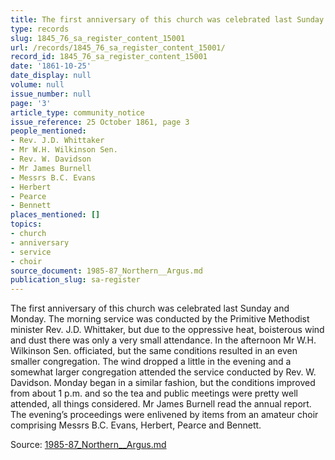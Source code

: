 ```yaml
---
title: The first anniversary of this church was celebrated last Sunday and Monday.
type: records
slug: 1845_76_sa_register_content_15001
url: /records/1845_76_sa_register_content_15001/
record_id: 1845_76_sa_register_content_15001
date: '1861-10-25'
date_display: null
volume: null
issue_number: null
page: '3'
article_type: community_notice
issue_reference: 25 October 1861, page 3
people_mentioned:
- Rev. J.D. Whittaker
- Mr W.H. Wilkinson Sen.
- Rev. W. Davidson
- Mr James Burnell
- Messrs B.C. Evans
- Herbert
- Pearce
- Bennett
places_mentioned: []
topics:
- church
- anniversary
- service
- choir
source_document: 1985-87_Northern__Argus.md
publication_slug: sa-register
---
```


The first anniversary of this church was celebrated last Sunday and Monday.  The morning service was conducted by the Primitive Methodist minister Rev. J.D. Whittaker, but due to the oppressive heat, boisterous wind and dust there was only a very small attendance.  In the afternoon Mr W.H. Wilkinson Sen. officiated, but the same conditions resulted in an even smaller congregation.  The wind dropped a little in the evening and a somewhat larger congregation attended the service conducted by Rev. W. Davidson.  Monday began in a similar fashion, but the conditions improved from about 1 p.m. and so the tea and public meetings were pretty well attended, all things considered.  Mr James Burnell read the annual report.  The evening’s proceedings were enlivened by items from an amateur choir comprising Messrs B.C. Evans, Herbert, Pearce and Bennett.

Source: [1985-87_Northern__Argus.md](/downloads/markdown/1985-87_Northern__Argus.md)
